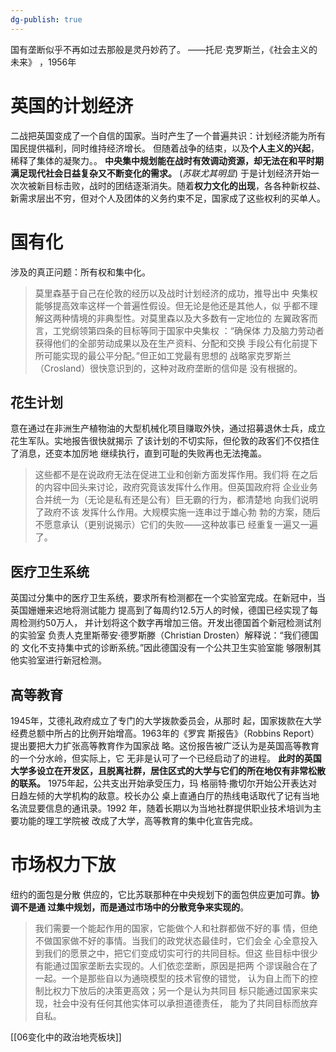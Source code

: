 ```yaml
---
dg-publish: true
---
```


国有垄断似乎不再如过去那般是灵丹妙药了。 ——托尼·克罗斯兰，《社会主义的未来》 ，1956年
# 英国的计划经济
二战把英国变成了一个自信的国家。当时产生了一个普遍共识：计划经济能为所有国民提供福利，同时维持经济增长。
但随着战争的结束，以及**个人主义的兴起**，稀释了集体的凝聚力。。
**中央集中规划能在战时有效调动资源，却无法在和平时期满足现代社会日益复杂又不断变化的需求。**
(*苏联尤其明显*)
于是计划经济开始一次次被新目标击败，战时的团结逐渐消失。随着**权力文化的出现**，各各种新权益、新需求层出不穷，但对个人及团体的义务约束不足，国家成了这些权利的买单人。
# 国有化
涉及的真正问题：所有权和集中化。
>莫里森基于自己在伦敦的经历以及战时计划经济的成功，推导出中 央集权能够提高效率这样一个普遍性假设。但无论是他还是其他人，似 乎都不理解这两种情境的非典型性。对莫里森以及大多数有一定地位的 左翼政客而言，工党纲领第四条的目标等同于国家中央集权 ：“确保体 力及脑力劳动者获得他们的全部劳动成果以及在生产资料、分配和交换 手段公有化前提下所可能实现的最公平分配。”但正如工党最有思想的 战略家克罗斯兰（Crosland）很快意识到的，这种对政府垄断的信仰是 没有根据的。

## 花生计划
意在通过在非洲生产植物油的大型机械化项目赚取外快，通过招募退休士兵，成立花生军队。实地报告很快就揭示 了该计划的不切实际，但伦敦的政客们不仅捂住了消息，还变本加厉地 继续执行，直到可耻的失败再也无法掩盖。

>这些都不是在说政府无法在促进工业和创新方面发挥作用。我们将 在之后的内容中回头来讨论，政府究竟该发挥什么作用。但英国政府将 企业业务合并统一为（无论是私有还是公有）巨无霸的行为，都清楚地 向我们说明了政府不该 发挥什么作用。大规模实施一连串过于雄心勃 勃的方案，随后不愿意承认（更别说揭示）它们的失败——这种故事已 经重复一遍又一遍了。

## 医疗卫生系统
英国过分集中的医疗卫生系统，要求所有检测都在一个实验室完成。在新冠中，当英国姗姗来迟地将测试能力 提高到了每周约12.5万人的时候，德国已经实现了每周检测约50万人， 并计划将这个数字再增加三倍。开发出德国首个新冠检测试剂的实验室 负责人克里斯蒂安·德罗斯滕（Christian Drosten）解释说：“我们德国的 文化不支持集中式的诊断系统。”因此德国没有一个公共卫生实验室能 够限制其他实验室进行新冠检测。
## 高等教育
1945年，艾德礼政府成立了专门的大学拨款委员会，从那时 起，国家拨款在大学经费总额中所占的比例开始增高。1963年的《罗宾 斯报告》（Robbins Report）提出要把大力扩张高等教育作为国家战 略。这份报告被广泛认为是英国高等教育的一个分水岭，但实际上，它 无非是认可了一个已经启动了的进程。
**此时的英国大学多设立在开发区，且脱离社群，居住区式的大学与它们的所在地仅有非常松散的联系。**
1975年起，公共支出开始承受压力，玛 格丽特·撒切尔开始公开表达对日趋左倾的大学机构的敌意。校长办公 桌上直通白厅的热线电话取代了记有当地名流显要信息的通讯录。1992 年，随着长期以为当地社群提供职业技术培训为主要功能的理工学院被 改成了大学，高等教育的集中化宣告完成。

# 市场权力下放
纽约的面包是分散 供应的，它比苏联那种在中央规划下的面包供应更加可靠。**协调不是通 过集中规划，而是通过市场中的分散竞争来实现的**。
>我们需要一个能起作用的国家，它能做个人和社群都做不好的事 情，但绝不做国家做不好的事情。当我们的政党状态最佳时，它们会全 心全意投入到我们的愿景之中，把它们变成切实可行的共同目标。但这 些目标中很少有能通过国家垄断去实现的。人们依恋垄断，原因是把两 个谬误融合在了一起。一个是那些自以为通晓模型的技术官僚的错觉， 认为自上而下的控制比权力下放后的决策更高效；另一个是认为共同目 标只能通过国家来实现，社会中没有任何其他实体可以承担道德责任， 能为了共同目标而放弃自私。

[[06变化中的政治地壳板块]]